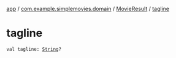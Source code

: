 [app](../../index.md) / [com.example.simplemovies.domain](../index.md) / [MovieResult](index.md) / [tagline](./tagline.md)

# tagline

`val tagline: `[`String`](https://kotlinlang.org/api/latest/jvm/stdlib/kotlin/-string/index.html)`?`